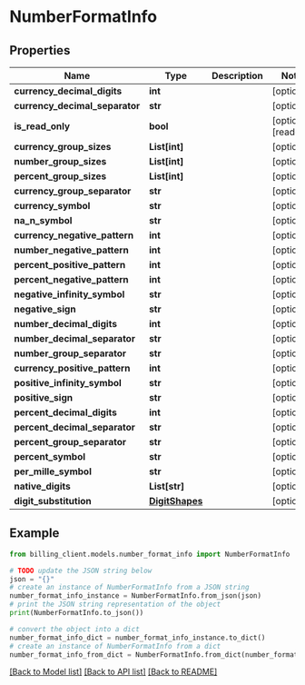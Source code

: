 # NumberFormatInfo


## Properties

Name | Type | Description | Notes
------------ | ------------- | ------------- | -------------
**currency_decimal_digits** | **int** |  | [optional] 
**currency_decimal_separator** | **str** |  | [optional] 
**is_read_only** | **bool** |  | [optional] [readonly] 
**currency_group_sizes** | **List[int]** |  | [optional] 
**number_group_sizes** | **List[int]** |  | [optional] 
**percent_group_sizes** | **List[int]** |  | [optional] 
**currency_group_separator** | **str** |  | [optional] 
**currency_symbol** | **str** |  | [optional] 
**na_n_symbol** | **str** |  | [optional] 
**currency_negative_pattern** | **int** |  | [optional] 
**number_negative_pattern** | **int** |  | [optional] 
**percent_positive_pattern** | **int** |  | [optional] 
**percent_negative_pattern** | **int** |  | [optional] 
**negative_infinity_symbol** | **str** |  | [optional] 
**negative_sign** | **str** |  | [optional] 
**number_decimal_digits** | **int** |  | [optional] 
**number_decimal_separator** | **str** |  | [optional] 
**number_group_separator** | **str** |  | [optional] 
**currency_positive_pattern** | **int** |  | [optional] 
**positive_infinity_symbol** | **str** |  | [optional] 
**positive_sign** | **str** |  | [optional] 
**percent_decimal_digits** | **int** |  | [optional] 
**percent_decimal_separator** | **str** |  | [optional] 
**percent_group_separator** | **str** |  | [optional] 
**percent_symbol** | **str** |  | [optional] 
**per_mille_symbol** | **str** |  | [optional] 
**native_digits** | **List[str]** |  | [optional] 
**digit_substitution** | [**DigitShapes**](DigitShapes.md) |  | [optional] 

## Example

```python
from billing_client.models.number_format_info import NumberFormatInfo

# TODO update the JSON string below
json = "{}"
# create an instance of NumberFormatInfo from a JSON string
number_format_info_instance = NumberFormatInfo.from_json(json)
# print the JSON string representation of the object
print(NumberFormatInfo.to_json())

# convert the object into a dict
number_format_info_dict = number_format_info_instance.to_dict()
# create an instance of NumberFormatInfo from a dict
number_format_info_from_dict = NumberFormatInfo.from_dict(number_format_info_dict)
```
[[Back to Model list]](../README.md#documentation-for-models) [[Back to API list]](../README.md#documentation-for-api-endpoints) [[Back to README]](../README.md)


